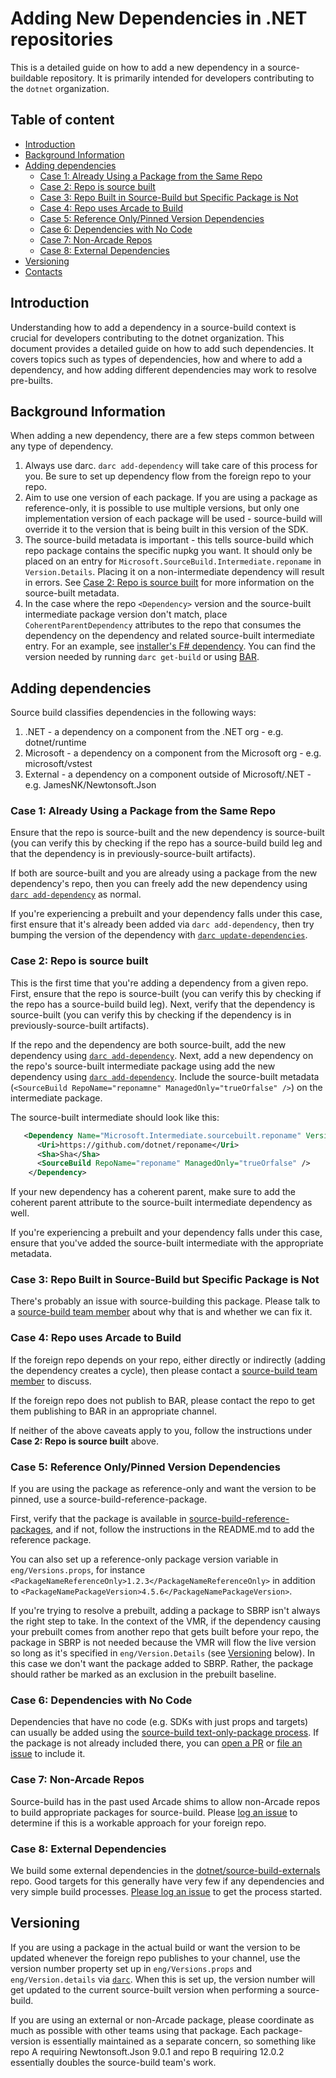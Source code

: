 # Adding New Dependencies in .NET repositories

This is a detailed guide on how to add a new dependency in a source-buildable repository.
It is primarily intended for developers contributing to the `dotnet` organization.

## Table of content

- [Introduction](#introduction)
- [Background Information](#background-information)
- [Adding dependencies](#adding-dependencies)
  - [Case 1: Already Using a Package from the Same Repo](#case-1-already-using-a-package-from-the-same-repo)
  - [Case 2: Repo is source built](#case-2-repo-is-source-built)
  - [Case 3: Repo Built in Source-Build but Specific Package is Not](#case-3-repo-built-in-source-build-but-specific-package-is-not)
  - [Case 4: Repo uses Arcade to Build](#case-4-repo-uses-arcade-to-build)
  - [Case 5: Reference Only/Pinned Version Dependencies](#case-5-reference-onlypinned-version-dependencies)
  - [Case 6: Dependencies with No Code](#case-6-dependencies-with-no-code)
  - [Case 7: Non-Arcade Repos](#case-7-non-arcade-repos)
  - [Case 8: External Dependencies](#case-8-external-dependencies)
- [Versioning](#versioning)
- [Contacts](#contacts)

## Introduction

Understanding how to add a dependency in a source-build context is crucial for developers contributing to the dotnet organization. This document provides a detailed guide on how to add such dependencies. It covers topics such as types of dependencies, how and where to add a dependency, and how adding different dependencies may work to resolve pre-builts.

## Background Information

When adding a new dependency, there are a few steps common between any type
of dependency. 

1. Always use darc. `darc add-dependency` will take care of
this process for you. Be sure to set up dependency flow from the foreign repo to your repo.
1. Aim to use one version of each package.  If you are using a package as reference-only, it is possible to use multiple versions, but only one implementation version of each package will be used - source-build will override it to the version that is being built in this version of the SDK.
1. The source-build metadata is important - this tells source-build which repo
package contains the specific nupkg you want. It should only be placed on an entry for `Microsoft.SourceBuild.Intermediate.reponame` in `Version.Details`. Placing it on a non-intermediate dependency will result in errors. See [Case 2: Repo is source built](#case-2-repo-is-source-built) for more information on the source-built metadata.
1. In the case where the repo `<Dependency>` version and the source-built intermediate package version don't match, place `CoherentParentDependency` attributes to the repo that consumes the dependency on the dependency and related source-built intermediate entry. For an example, see [installer's F# dependency](https://github.com/dotnet/installer/blob/ba1739a2363b1062f03ea386ec67174c6468d3b2/eng/Version.Details.xml#L128). You can find the version needed by running `darc get-build` or using [BAR](https://aka.ms/bar).

## Adding dependencies

Source build classifies dependencies in the following ways:

1. .NET - a dependency on a component from the .NET org - e.g. dotnet/runtime
2. Microsoft - a dependency on a component from the Microsoft org - e.g. microsoft/vstest
3. External - a dependency on a component outside of Microsoft/.NET - e.g. JamesNK/Newtonsoft.Json

### Case 1: Already Using a Package from the Same Repo

Ensure that the repo is source-built and the new dependency is source-built (you can verify this by checking if the repo has a source-build build leg and that the dependency is in previously-source-built artifacts).

If both are source-built and you are already using a package from the new dependency's repo, then you can freely add the new dependency using [`darc add-dependency`](https://github.com/dotnet/arcade/blob/main/Documentation/Darc.md#add-dependency) as normal.

If you're experiencing a prebuilt and your dependency falls under this case, first ensure that it's already been added via `darc add-dependency`, then try bumping the version of the dependency with [`darc update-dependencies`](https://github.com/dotnet/arcade/blob/main/Documentation/Darc.md#update-dependencies).

### Case 2: Repo is source built

This is the first time that you're adding a dependency from a given repo. First, ensure that the repo is source-built (you can verify this by checking if the repo has a source-build build leg). Next, verify that the dependency is source-built (you can verify this by checking if the dependency is in previously-source-built artifacts).

If the repo and the dependency are both source-built, add the new dependency using [`darc add-dependency`](https://github.com/dotnet/arcade/blob/main/Documentation/Darc.md#add-dependency). Next, add a new dependency on the repo's source-built intermediate package using add the new dependency using [`darc add-dependency`](https://github.com/dotnet/arcade/blob/main/Documentation/Darc.md#add-dependency). Include the source-built metadata (`<SourceBuild RepoName="reponamne" ManagedOnly="trueOrfalse" />`) on the intermediate package.

The source-built intermediate should look like this:
```xml
   <Dependency Name="Microsoft.Intermediate.sourcebuilt.reponame" Version="repoversion" >
      <Uri>https://github.com/dotnet/reponame</Uri>
      <Sha>Sha</Sha>
      <SourceBuild RepoName="reponame" ManagedOnly="trueOrfalse" />
    </Dependency>
```

If your new dependency has a coherent parent, make sure to add the coherent parent attribute to the source-built intermediate dependency as well.

If you're experiencing a prebuilt and your dependency falls under this case, ensure that you've added the source-built intermediate with the appropriate metadata.

### Case 3: Repo Built in Source-Build but Specific Package is Not

There's probably an issue with source-building this package. Please talk to a [source-build team member](https://github.com/orgs/dotnet/teams/source-build-internal) about why that is and whether we can fix it.

### Case 4: Repo uses Arcade to Build

If the foreign repo depends on your repo, either directly or indirectly (adding the dependency creates a cycle), then please contact a [source-build team member](https://github.com/orgs/dotnet/teams/source-build-internal) to discuss.

If the foreign repo does not publish to BAR, please contact the repo to get them publishing to BAR in an appropriate channel.

If neither of the above caveats apply to you, follow the instructions under **Case 2: Repo is source built** above.

### Case 5: Reference Only/Pinned Version Dependencies

If you are using the package as reference-only and want the version to be pinned, use a source-build-reference-package.

First, verify that the package is available in [source-build-reference-packages](https://github.com/dotnet/source-build-reference-packages), and if not, follow the instructions in the README.md to add the reference package.

You can also set up a reference-only package version variable in `eng/Versions.props`, for instance `<PackageNameReferenceOnly>1.2.3</PackageNameReferenceOnly>` in addition to `<PackageNamePackageVersion>4.5.6</PackageNamePackageVersion>`.

If you're trying to resolve a prebuilt, adding a package to SBRP isn't always the right step to take. In the context of the VMR, if the dependency causing your prebuilt comes from another repo that gets built before your repo, the package in SBRP is not needed because the VMR will flow the live version so long as it's specified in `eng/Version.Details` (see [Versioning](#versioning) below). In this case we don't want the package added to SBRP. Rather, the package should rather be marked as an exclusion in the prebuilt baseline.

### Case 6: Dependencies with No Code

Dependencies that have no code (e.g. SDKs with just props and targets) can usually be added using the [source-build text-only-package process](https://github.com/dotnet/source-build-reference-packages/tree/main/src/textOnlyPackages/src). If the package is not already included there, you can [open a PR](https://github.com/dotnet/source-build-reference-packages/pulls) or [file an issue](https://github.com/dotnet/source-build/issues/new/choose) to include it.

### Case 7: Non-Arcade Repos

Source-build has in the past used Arcade shims to allow non-Arcade repos to build appropriate packages for source-build. Please [log an issue](https://github.com/dotnet/source-build/issues/new/choose) to determine if this is a workable approach for your foreign repo.

### Case 8: External Dependencies

We build some external dependencies in the [dotnet/source-build-externals](https://github.com/dotnet/source-build-externals) repo. Good targets for this generally have very few if any dependencies and very simple build processes. [Please log an issue](https://github.com/dotnet/source-build/issues/new/choose) to get the process started.

## Versioning

If you are using a package in the actual build or want the version to be updated whenever the foreign repo publishes to your channel, use the version number property set up in `eng/Versions.props` and `eng/Version.details` via [`darc`](https://github.com/dotnet/arcade/blob/main/Documentation/Darc.md#darc).  When this is set up, the version number will get updated to the current source-built version when performing a source-build.


If you are using an external or non-Arcade package, please coordinate as much as possible with other teams using that package. Each package-version is essentially maintained as a separate concern, so something like repo A requiring Newtonsoft.Json 9.0.1 and repo B requiring 12.0.2 essentially doubles the source-build team's work.